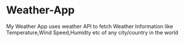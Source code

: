 # Weather-App
My Weather App uses weather API to fetch Weather Information like Temperature,Wind Speed,Humidty etc of any city/country in the world
